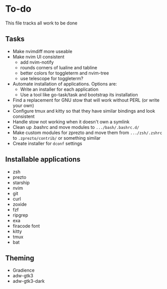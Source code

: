# To-do

This file tracks all work to be done

## Tasks

* Make nvimdiff more useable
* Make nvim UI consistent
    * add nvim-notify
    * rounds corners of lualine and tabline
    * better colors for toggleterm and nvim-tree
    * use telescope for toggleterm?
* Automate installation of applications. Options are:
    * Write an installer for each application
    * Use a tool like go-task/task and bootstrap its installation 
* Find a replacement for GNU stow that will work without PERL (or write your own)
* Configure tmux and kitty so that they have similar bindings and look consistent
* Handle stow not working when it doesn't own a symlink
* Clean up .bashrc and move modules to `.../bash/.bashrc.d/`
* Make custom modules for zprezto and move them from `.../zsh/.zshrc` to `.zprezto/contrib/` or something similar
* Create installer for `dconf` settings

## Installable applications
* zsh
* prezto
* starship
* nvim
* git
* curl
* zoxide
* fzf
* ripgrep
* exa
* firacode font
* kitty
* tmux
* bat

## Theming
* Gradience
* adw-gtk3
* adw-gtk3-dark
